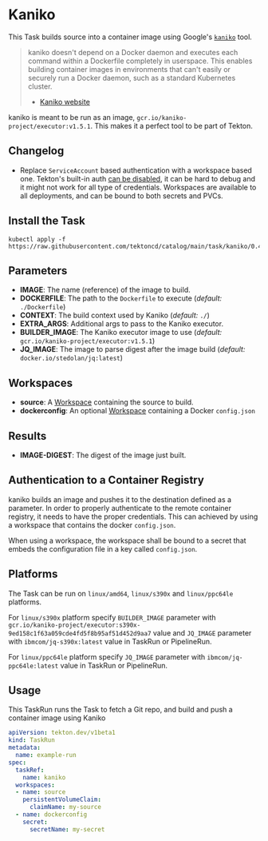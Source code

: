 # Kaniko

This Task builds source into a container image using Google's
[`kaniko`](https://github.com/GoogleCloudPlatform/kaniko) tool.

>kaniko doesn't depend on a Docker daemon and executes each command within a
>Dockerfile completely in userspace.  This enables building container images in
>environments that can't easily or securely run a Docker daemon, such as a
>standard Kubernetes cluster.
> - [Kaniko website](https://github.com/GoogleCloudPlatform/kaniko)

kaniko is meant to be run as an image, `gcr.io/kaniko-project/executor:v1.5.1`. This
makes it a perfect tool to be part of Tekton.

## Changelog

- Replace `ServiceAccount` based authentication with a workspace based one. Tekton's built-in auth
  [can be disabled](https://github.com/tektoncd/pipeline/blob/main/docs/auth.md#disabling-tektons-built-in-auth),
  it can be hard to debug and it might not work for all type of credentials. Workspaces are available to all
  deployments, and can be bound to both secrets and PVCs.

## Install the Task

```
kubectl apply -f https://raw.githubusercontent.com/tektoncd/catalog/main/task/kaniko/0.4/kaniko.yaml
```

## Parameters

* **IMAGE**: The name (reference) of the image to build.
* **DOCKERFILE**: The path to the `Dockerfile` to execute (_default:_ `./Dockerfile`)
* **CONTEXT**: The build context used by Kaniko (_default:_ `./`)
* **EXTRA_ARGS**: Additional args to pass to the Kaniko executor.
* **BUILDER_IMAGE**: The Kaniko executor image to use (_default:_ `gcr.io/kaniko-project/executor:v1.5.1`)
* **JQ_IMAGE**: The image to parse digest after the image build (_default:_ `docker.io/stedolan/jq:latest`)

## Workspaces

* **source**: A [Workspace](https://github.com/tektoncd/pipeline/blob/master/docs/workspaces.md) containing the source to build.
* **dockerconfig**: An optional [Workspace](https://github.com/tektoncd/pipeline/blob/master/docs/workspaces.md) containing a Docker `config.json`

## Results

* **IMAGE-DIGEST**: The digest of the image just built.

## Authentication to a Container Registry

kaniko builds an image and pushes it to the destination defined as a parameter.
In order to properly authenticate to the remote container registry, it needs to
have the proper credentials. This can achieved by using a workspace that contains
the docker `config.json`.

When using a workspace, the workspace shall be bound to a secret that embeds the
configuration file in a key called `config.json`.

## Platforms

The Task can be run on `linux/amd64`, `linux/s390x` and `linux/ppc64le` platforms.

For `linux/s390x` platform specify `BUILDER_IMAGE` parameter with `gcr.io/kaniko-project/executor:s390x-9ed158c1f63a059cde4fd5f8b95af51d452d9aa7`
value and `JQ_IMAGE` parameter with `ibmcom/jq-s390x:latest` value  in TaskRun or PipelineRun.

For `linux/ppc64le` platform specify `JQ_IMAGE` parameter with `ibmcom/jq-ppc64le:latest` value  in TaskRun or PipelineRun.

## Usage

This TaskRun runs the Task to fetch a Git repo, and build and push a container
image using Kaniko

```yaml
apiVersion: tekton.dev/v1beta1
kind: TaskRun
metadata:
  name: example-run
spec:
  taskRef:
    name: kaniko
  workspaces:
  - name: source
    persistentVolumeClaim:
      claimName: my-source
  - name: dockerconfig
    secret:
      secretName: my-secret
```

